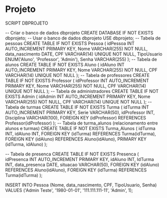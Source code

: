 # Projeto

SCRIPT DBPROJETO

-- Criar o banco de dados dbprojeto
CREATE DATABASE IF NOT EXISTS dbprojeto;
-- Usar o banco de dados dbprojeto
USE dbprojeto;
-- Tabela de pessoas
CREATE TABLE IF NOT EXISTS Pessoa (
    idPessoa INT AUTO_INCREMENT PRIMARY KEY,
    Nome VARCHAR(255) NOT NULL,
    data_nascimento DATE,
    CPF VARCHAR(14) UNIQUE NOT NULL,
    TipoUsuario ENUM('Aluno', 'Professor', 'Admin'),
    Senha VARCHAR(255)
);
-- Tabela de alunos
CREATE TABLE IF NOT EXISTS Aluno (
    idAluno INT AUTO_INCREMENT PRIMARY KEY,
    Nome VARCHAR(255) NOT NULL,
    CPF VARCHAR(14) UNIQUE NOT NULL
);
-- Tabela de professores
CREATE TABLE IF NOT EXISTS Professor (
    idProfessor INT AUTO_INCREMENT PRIMARY KEY,
    Nome VARCHAR(255) NOT NULL,
    CPF VARCHAR(14) UNIQUE NOT NULL
);
-- Tabela de administradores
CREATE TABLE IF NOT EXISTS Admin (
    idAdmin INT AUTO_INCREMENT PRIMARY KEY,
    Nome VARCHAR(255) NOT NULL,
    CPF VARCHAR(14) UNIQUE NOT NULL
);
-- Tabela de turmas
CREATE TABLE IF NOT EXISTS Turma (
    idTurma INT AUTO_INCREMENT PRIMARY KEY,
    Serie VARCHAR(50),
    idProfessor INT,
    Disciplina VARCHAR(100),
    FOREIGN KEY (idProfessor) REFERENCES Professor(idProfessor)
);
-- Tabela de turma_alunos (relacionamento entre alunos e turmas)
CREATE TABLE IF NOT EXISTS Turma_Alunos (
    idTurma INT,
    idAluno INT,
    FOREIGN KEY (idTurma) REFERENCES Turma(idTurma),
    FOREIGN KEY (idAluno) REFERENCES Aluno(idAluno),
    PRIMARY KEY (idTurma, idAluno)
);

 
-- Tabela de presenca
CREATE TABLE IF NOT EXISTS Presenca (
    idPresenca INT AUTO_INCREMENT PRIMARY KEY,
    idAluno INT,
    IdTurma INT,
    data_presenca DATE,
    situacao VARCHAR(50),
    FOREIGN KEY (idAluno) REFERENCES Aluno(idAluno),
    FOREIGN KEY (idTurma) REFERENCES Turma(idTurma)
);

 
INSERT INTO Pessoa (Nome, data_nascimento, CPF, TipoUsuario, Senha) VALUES ('Admin Teste', '1980-01-01', '111.111.111-11', 'Admin', 1);
